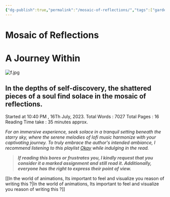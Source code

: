 ```yaml
---
{"dg-publish":true,"permalink":"/mosaic-of-reflections/","tags":["gardenEntry"],"noteIcon":""}
---
```



# Mosaic of Reflections
# A Journey Within


![f.jpg](/img/user/f.jpg)


## In the depths of self-discovery, the shattered pieces of a soul find solace in the mosaic of reflections.


Started at 10:40 PM , 16Th July, 2023.
Total Words : 7027
Total Pages : 16
Reading Time take : 35 minutes approx.

*For an immersive experience, seek solace in a tranquil setting beneath the starry sky, where the serene melodies of lofi music harmonize with your captivating journey. To truly embrace the author's intended ambiance, I recommend listening to this playlist [Okay](https://open.spotify.com/playlist/43R2AwZ90xGMq8CmrWCE6I?si=e32a8cf1de834778) while indulging in the read.*

>***If reading this bores or frustrates you, I kindly request that you consider it a marked assignment and still read it. Additionally, everyone has the right to express their point of view.***
  
[[In the world of animations, Its important to feel and visualize you reason of writing this ?\|In the world of animations, Its important to feel and visualize you reason of writing this ?]]





